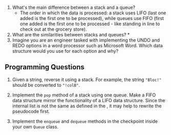 1. What's the main difference between a stack and a queue?
	* The order in which the data is processed: a stack uses LIFO (last one added is the first one to be processed), while queues use FIFO (first one added is the first one to be processed - like standing in line to check out at the grocery store).
2. What are the similarities between stacks and queues?
	* 
3. Imagine you are an engineer tasked with implementing the UNDO and REDO options in a word processor such as Microsoft Word. Which data structure would you use for each option and why?

## Programming Questions

1. Given a string, reverse it using a stack. For example, the string `"Bloc!"` should be converted to `"!colB"`.

1. Implement the `pop` method of a stack using one queue. Make a FIFO data structure mirror the functionality of a LIFO data structure. Since the internal list is not the same as defined in the , it may help to rewrite the pseudocode first.

3. Implement the `enqueue` and `dequeue` methods in the checkpoint inside your own `Queue` class.